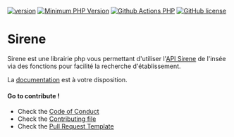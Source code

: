 [![version](https://img.shields.io/badge/Version-2.0.1-brightgreen.svg)](https://github.com/SimonDevelop/sirene/releases/tag/2.0.1)
[![Minimum PHP Version](https://img.shields.io/badge/php-%3E%3D%208.1-8892BF.svg)](https://php.net/)
[![Github Actions PHP](https://github.com/SimonDevelop/sirene/workflows/PHP/badge.svg)](https://github.com/SimonDevelop/sirene/actions)
[![GitHub license](https://img.shields.io/badge/License-MIT-blue.svg)](https://github.com/SimonDevelop/sirene/blob/master/LICENSE)

# Sirene
Sirene est une librairie php vous permettant d'utiliser l'[API Sirene](https://portail-api.insee.fr/catalog/api/2ba0e549-5587-3ef1-9082-99cd865de66f?aq=ALL) de l'insée via des fonctions pour facilité la recherche d'établissement.

La [documentation](https://simondevelop.github.io/sirene/) est à votre disposition.

#### Go to contribute !
- Check the [Code of Conduct](https://github.com/SimonDevelop/sirene/blob/master/.github/CODE_OF_CONDUCT.md)
- Check the [Contributing file](https://github.com/SimonDevelop/sirene/blob/master/.github/CONTRIBUTING.md)
- Check the [Pull Request Template](https://github.com/SimonDevelop/sirene/blob/master/.github/PULL_REQUEST_TEMPLATE.md)

